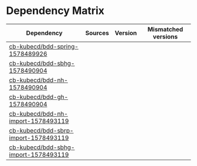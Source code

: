 # Dependency Matrix

Dependency | Sources | Version | Mismatched versions
---------- | ------- | ------- | -------------------
[cb-kubecd/bdd-spring-1578489926](https://github.com/cb-kubecd/bdd-spring-1578489926.git) |  | []() | 
[cb-kubecd/bdd-sbhg-1578490904](https://github.com/cb-kubecd/bdd-sbhg-1578490904.git) |  | []() | 
[cb-kubecd/bdd-nh-1578490904](https://github.com/cb-kubecd/bdd-nh-1578490904.git) |  | []() | 
[cb-kubecd/bdd-gh-1578490904](https://github.com/cb-kubecd/bdd-gh-1578490904.git) |  | []() | 
[cb-kubecd/bdd-nh-import-1578493119](https://github.com/cb-kubecd/bdd-nh-import-1578493119.git) |  | []() | 
[cb-kubecd/bdd-sbrp-import-1578493119](https://github.com/cb-kubecd/bdd-sbrp-import-1578493119.git) |  | []() | 
[cb-kubecd/bdd-sbhg-import-1578493119](https://github.com/cb-kubecd/bdd-sbhg-import-1578493119.git) |  | []() | 
